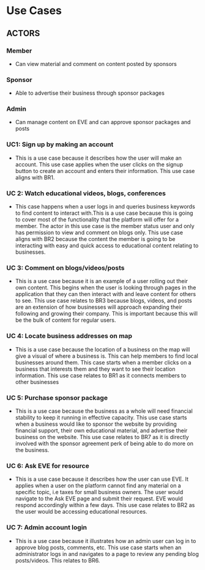 # Use Cases

## ACTORS
### Member
* Can view material and comment on content posted by sponsors
### Sponsor
* Able to advertise their business through sponsor packages
### Admin
* Can manage content on EVE and can approve sponsor packages and posts


### UC1: Sign up by making an account
* This is a use case because it describes how the user will make an account. This use case applies when the user clicks on the signup button to create an account and enters their information. 
This use case aligns with BR1.

### UC 2: Watch educational videos, blogs, conferences
* This case happens when a user logs in and queries business keywords to find content to interact with.This is a use case because this is going to cover most of the functionality that the platform will offer for a member. The actor in this use case is the member status user and only has permission to view and comment on blogs only. 
This use case aligns with BR2 because the content the member is going to be interacting with easy and quick access to educational content relating to businesses.

### UC 3: Comment on blogs/videos/posts
* This is a use case because it is an example of a user rolling out their own content. This begins when the user is looking through pages in the application that they can then interact with and leave content for others to see. 
This use case relates to BR3 because blogs, videos, and posts are an extension of how businesses will approach expanding their following and growing their company. This is important because this will be the bulk of content for regular users.

### UC 4: Locate business addresses on map
* This is a use case because the location of a business on the map will give a visual of where a business is. This can help members to find local businesses around them. This case starts when a member clicks on a business that interests them and they want to see their location information. 
This use case relates to BR1 as it connects members to other businesses 

### UC 5: Purchase sponsor package 
* This is a use case because the business as a whole will need financial stability to keep it running in effective capacity. This use case starts when a business would like to sponsor the website by providing financial support, their own educational material, and advertise their business on the website. 
This use case relates to BR7 as it is directly involved with the sponsor agreement perk of being able to do more on the business.

### UC 6: Ask EVE for resource
* This is a use case because it describes how the user can use EVE. It applies when a user on the platform cannot find any material on a specific topic, i.e taxes for small business owners. The user would navigate to the Ask EVE page and submit their request. EVE would respond accordingly within a few days. 
This use case relates to BR2 as the user would be accessing educational resources. 

### UC 7: Admin account login
* This is a use case because it illustrates how an admin user can log in to approve blog posts, comments, etc. This use case starts when an administrator logs in and navigates to a page to review any pending blog posts/videos.
This relates to BR6.